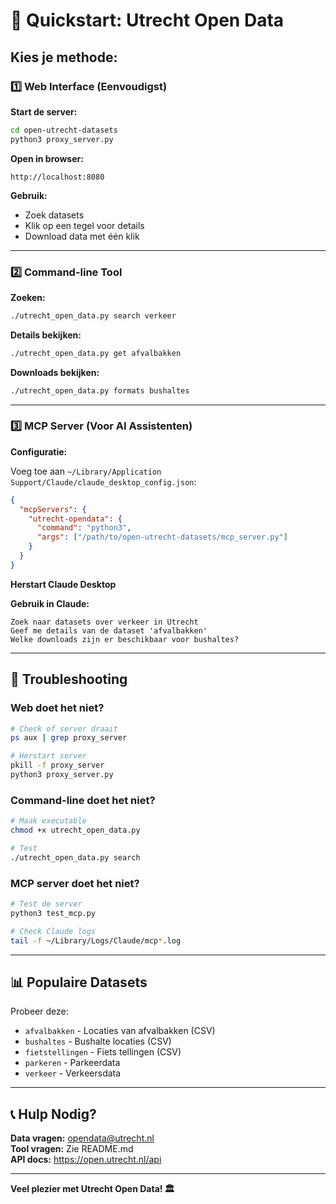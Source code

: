 # 🚀 Quickstart: Utrecht Open Data

## Kies je methode:

### 1️⃣ Web Interface (Eenvoudigst)

**Start de server:**
```bash
cd open-utrecht-datasets
python3 proxy_server.py
```

**Open in browser:**
```
http://localhost:8080
```

**Gebruik:**
- Zoek datasets
- Klik op een tegel voor details
- Download data met één klik

---

### 2️⃣ Command-line Tool

**Zoeken:**
```bash
./utrecht_open_data.py search verkeer
```

**Details bekijken:**
```bash
./utrecht_open_data.py get afvalbakken
```

**Downloads bekijken:**
```bash
./utrecht_open_data.py formats bushaltes
```

---

### 3️⃣ MCP Server (Voor AI Assistenten)

**Configuratie:**

Voeg toe aan `~/Library/Application Support/Claude/claude_desktop_config.json`:

```json
{
  "mcpServers": {
    "utrecht-opendata": {
      "command": "python3",
      "args": ["/path/to/open-utrecht-datasets/mcp_server.py"]
    }
  }
}
```

**Herstart Claude Desktop**

**Gebruik in Claude:**
```
Zoek naar datasets over verkeer in Utrecht
Geef me details van de dataset 'afvalbakken'
Welke downloads zijn er beschikbaar voor bushaltes?
```

---

## 🔧 Troubleshooting

### Web doet het niet?
```bash
# Check of server draait
ps aux | grep proxy_server

# Herstart server
pkill -f proxy_server
python3 proxy_server.py
```

### Command-line doet het niet?
```bash
# Maak executable
chmod +x utrecht_open_data.py

# Test
./utrecht_open_data.py search
```

### MCP server doet het niet?
```bash
# Test de server
python3 test_mcp.py

# Check Claude logs
tail -f ~/Library/Logs/Claude/mcp*.log
```

---

## 📊 Populaire Datasets

Probeer deze:
- `afvalbakken` - Locaties van afvalbakken (CSV)
- `bushaltes` - Bushalte locaties (CSV)
- `fietstellingen` - Fiets tellingen (CSV)
- `parkeren` - Parkeerdata
- `verkeer` - Verkeersdata

---

## 📞 Hulp Nodig?

**Data vragen:** opendata@utrecht.nl  
**Tool vragen:** Zie README.md  
**API docs:** https://open.utrecht.nl/api

---

**Veel plezier met Utrecht Open Data! 🏛️**

